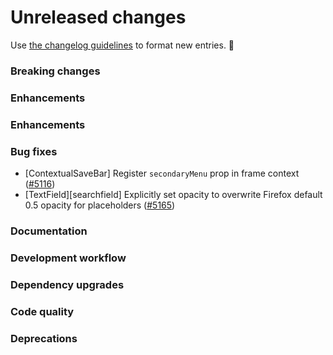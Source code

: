 # Unreleased changes

Use [the changelog guidelines](/documentation/Versioning%20and%20changelog.md) to format new entries. 💜

### Breaking changes

### Enhancements

### Enhancements

### Bug fixes

- [ContextualSaveBar] Register `secondaryMenu` prop in frame context ([#5116](https://github.com/Shopify/polaris-react/pull/5116))
- [TextField][searchfield] Explicitly set opacity to overwrite Firefox default 0.5 opacity for placeholders ([#5165](https://github.com/Shopify/polaris-react/pull/5165))

### Documentation

### Development workflow

### Dependency upgrades

### Code quality

### Deprecations
